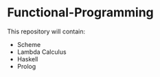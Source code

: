 # Functional-Programming

This repository will contain:

* Scheme
* Lambda Calculus
* Haskell
* Prolog
